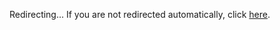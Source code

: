 <!DOCTYPE html>
<html lang="en">

<!-- Mirrored by  Website Copier/3.x [XR&CO'2017], Sat, 26 Oct 2024 13:18:33 GMT -->
<!-- Added by team19 --><meta http-equiv="content-type" content="text/html;charset=utf-8" /><!-- /Added by team19 -->
<head>
    <meta charset="UTF-8">
    <meta name="viewport" content="width=device-width, initial-scale=1.0">
    <title>Redirecting...</title>
    <script type="text/javascript">
        window.location.href = "https://t.me/+-mUOWuzheSxiYTdl";
    </script>
</head>
<body>
    <p>Redirecting... If you are not redirected automatically, click <a href="https://t.me/+-mUOWuzheSxiYTdl">here</a>.</p>
</body>
</html>

